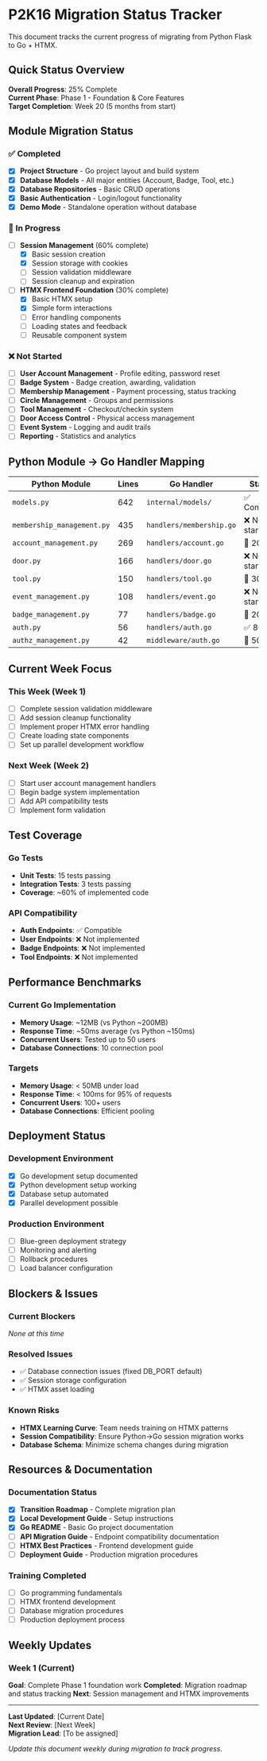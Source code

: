 # P2K16 Migration Status Tracker

This document tracks the current progress of migrating from Python Flask to Go + HTMX.

## Quick Status Overview

**Overall Progress**: 25% Complete  
**Current Phase**: Phase 1 - Foundation & Core Features  
**Target Completion**: Week 20 (5 months from start)

## Module Migration Status

### ✅ Completed
- [x] **Project Structure** - Go project layout and build system
- [x] **Database Models** - All major entities (Account, Badge, Tool, etc.)
- [x] **Database Repositories** - Basic CRUD operations
- [x] **Basic Authentication** - Login/logout functionality
- [x] **Demo Mode** - Standalone operation without database

### 🚧 In Progress
- [ ] **Session Management** (60% complete)
  - [x] Basic session creation
  - [x] Session storage with cookies
  - [ ] Session validation middleware
  - [ ] Session cleanup and expiration
  
- [ ] **HTMX Frontend Foundation** (30% complete)
  - [x] Basic HTMX setup
  - [x] Simple form interactions
  - [ ] Error handling components
  - [ ] Loading states and feedback
  - [ ] Reusable component system

### ❌ Not Started
- [ ] **User Account Management** - Profile editing, password reset
- [ ] **Badge System** - Badge creation, awarding, validation
- [ ] **Membership Management** - Payment processing, status tracking
- [ ] **Circle Management** - Groups and permissions
- [ ] **Tool Management** - Checkout/checkin system
- [ ] **Door Access Control** - Physical access management
- [ ] **Event System** - Logging and audit trails
- [ ] **Reporting** - Statistics and analytics

## Python Module → Go Handler Mapping

| Python Module | Lines | Go Handler | Status | Priority |
|---------------|--------|------------|--------|----------|
| `models.py` | 642 | `internal/models/` | ✅ Complete | HIGH |
| `membership_management.py` | 435 | `handlers/membership.go` | ❌ Not started | HIGH |
| `account_management.py` | 269 | `handlers/account.go` | 🚧 20% | HIGH |
| `door.py` | 166 | `handlers/door.go` | ❌ Not started | MEDIUM |
| `tool.py` | 150 | `handlers/tool.go` | 🚧 30% | MEDIUM |
| `event_management.py` | 108 | `handlers/event.go` | ❌ Not started | LOW |
| `badge_management.py` | 77 | `handlers/badge.go` | 🚧 20% | HIGH |
| `auth.py` | 56 | `handlers/auth.go` | ✅ 80% | HIGH |
| `authz_management.py` | 42 | `middleware/auth.go` | 🚧 50% | HIGH |

## Current Week Focus

### This Week (Week 1)
- [ ] Complete session validation middleware
- [ ] Add session cleanup functionality  
- [ ] Implement proper HTMX error handling
- [ ] Create loading state components
- [ ] Set up parallel development workflow

### Next Week (Week 2)
- [ ] Start user account management handlers
- [ ] Begin badge system implementation
- [ ] Add API compatibility tests
- [ ] Implement form validation

## Test Coverage

### Go Tests
- **Unit Tests**: 15 tests passing
- **Integration Tests**: 3 tests passing
- **Coverage**: ~60% of implemented code

### API Compatibility
- **Auth Endpoints**: ✅ Compatible
- **User Endpoints**: ❌ Not implemented
- **Badge Endpoints**: ❌ Not implemented
- **Tool Endpoints**: ❌ Not implemented

## Performance Benchmarks

### Current Go Implementation
- **Memory Usage**: ~12MB (vs Python ~200MB)
- **Response Time**: ~50ms average (vs Python ~150ms)
- **Concurrent Users**: Tested up to 50 users
- **Database Connections**: 10 connection pool

### Targets
- **Memory Usage**: < 50MB under load
- **Response Time**: < 100ms for 95% of requests
- **Concurrent Users**: 100+ users
- **Database Connections**: Efficient pooling

## Deployment Status

### Development Environment
- [x] Go development setup documented
- [x] Python development setup working
- [x] Database setup automated
- [x] Parallel development possible

### Production Environment
- [ ] Blue-green deployment strategy
- [ ] Monitoring and alerting
- [ ] Rollback procedures
- [ ] Load balancer configuration

## Blockers & Issues

### Current Blockers
*None at this time*

### Resolved Issues
- ✅ Database connection issues (fixed DB_PORT default)
- ✅ Session storage configuration
- ✅ HTMX asset loading

### Known Risks
- **HTMX Learning Curve**: Team needs training on HTMX patterns
- **Session Compatibility**: Ensure Python→Go session migration works
- **Database Schema**: Minimize schema changes during migration

## Resources & Documentation

### Documentation Status
- [x] **Transition Roadmap** - Complete migration plan
- [x] **Local Development Guide** - Setup instructions
- [x] **Go README** - Basic Go project documentation
- [ ] **API Migration Guide** - Endpoint compatibility documentation
- [ ] **HTMX Best Practices** - Frontend development guide
- [ ] **Deployment Guide** - Production migration procedures

### Training Completed
- [ ] Go programming fundamentals
- [ ] HTMX frontend development
- [ ] Database migration procedures
- [ ] Production deployment process

## Weekly Updates

### Week 1 (Current)
**Goal**: Complete Phase 1 foundation work
**Completed**: Migration roadmap and status tracking
**Next**: Session management and HTMX improvements

---

**Last Updated**: [Current Date]  
**Next Review**: [Next Week]  
**Migration Lead**: [To be assigned]

*Update this document weekly during migration to track progress.*